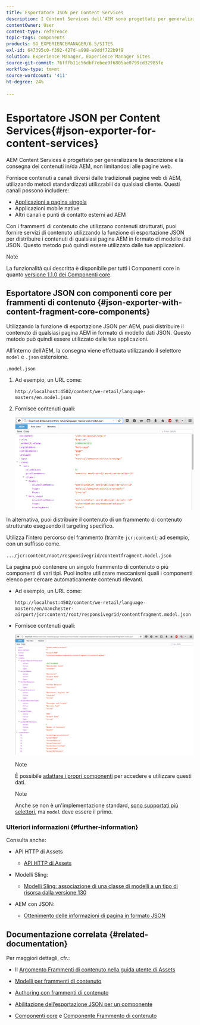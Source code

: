 ```yaml
---
title: Esportatore JSON per Content Services
description: I Content Services dell’AEM sono progettati per generalizzare la descrizione e la distribuzione dei contenuti all’interno e dall’AEM, non limitandosi alle pagine web. Forniscono contenuti a canali che non sono pagine web AEM tradizionali, utilizzando metodi standardizzati che possono essere utilizzati da qualsiasi cliente.
contentOwner: User
content-type: reference
topic-tags: components
products: SG_EXPERIENCEMANAGER/6.5/SITES
exl-id: 647395c0-f392-427d-a998-e9ddf722b9f9
solution: Experience Manager, Experience Manager Sites
source-git-commit: 76fffb11c56dbf7ebee9f6805ae0799cd32985fe
workflow-type: tm+mt
source-wordcount: '411'
ht-degree: 24%

---
```


# Esportatore JSON per Content Services{#json-exporter-for-content-services}

AEM Content Services è progettato per generalizzare la descrizione e la consegna dei contenuti in/da AEM, non limitandosi alle pagine web.

Fornisce contenuti a canali diversi dalle tradizionali pagine web di AEM, utilizzando metodi standardizzati utilizzabili da qualsiasi cliente. Questi canali possono includere:

* [Applicazioni a pagina singola](spa-walkthrough.md)
* Applicazioni mobile native
* Altri canali e punti di contatto esterni ad AEM

Con i frammenti di contenuto che utilizzano contenuti strutturati, puoi fornire servizi di contenuto utilizzando la funzione di esportazione JSON per distribuire i contenuti di qualsiasi pagina AEM in formato di modello dati JSON. Questo metodo può quindi essere utilizzato dalle tue applicazioni.

>[!NOTE]
>
>La funzionalità qui descritta è disponibile per tutti i Componenti core in quanto [versione 1.1.0 dei Componenti core](https://experienceleague.adobe.com/docs/experience-manager-core-components/using/introduction.html?lang=it).

## Esportatore JSON con componenti core per frammenti di contenuto {#json-exporter-with-content-fragment-core-components}

Utilizzando la funzione di esportazione JSON per AEM, puoi distribuire il contenuto di qualsiasi pagina AEM in formato di modello dati JSON. Questo metodo può quindi essere utilizzato dalle tue applicazioni.

All’interno dell’AEM, la consegna viene effettuata utilizzando il selettore `model` e `.json` estensione.

`.model.json`

1. Ad esempio, un URL come:

   ```shell
   http://localhost:4502/content/we-retail/language-masters/en.model.json
   ```

1. Fornisce contenuti quali:

   ![chlimage_1-192](assets/chlimage_1-192.png)

In alternativa, puoi distribuire il contenuto di un frammento di contenuto strutturato eseguendo il targeting specifico.

Utilizza l’intero percorso del frammento (tramite `jcr:content`); ad esempio, con un suffisso come.

`.../jcr:content/root/responsivegrid/contentfragment.model.json`

La pagina può contenere un singolo frammento di contenuto o più componenti di vari tipi. Puoi inoltre utilizzare meccanismi quali i componenti elenco per cercare automaticamente contenuti rilevanti.

* Ad esempio, un URL come:

  ```shell
  http://localhost:4502/content/we-retail/language-masters/en/manchester-airport/jcr:content/root/responsivegrid/contentfragment.model.json
  ```

* Fornisce contenuti quali:

  ![chlimage_1-193](assets/chlimage_1-193.png)

  >[!NOTE]
  >
  >È possibile [adattare i propri componenti](/help/sites-developing/json-exporter-components.md) per accedere e utilizzare questi dati.

  >[!NOTE]
  >
  >Anche se non è un&#39;implementazione standard, [sono supportati più selettori,](json-exporter-components.md#multiple-selectors) ma `model` deve essere il primo.

### Ulteriori informazioni {#further-information}

Consulta anche:

* API HTTP di Assets

   * [API HTTP di Assets](/help/assets/mac-api-assets.md)

* Modelli Sling:

   * [Modelli Sling: associazione di una classe di modelli a un tipo di risorsa dalla versione 130](https://sling.apache.org/documentation/bundles/models.html#associating-a-model-class-with-a-resource-type-since-130)

* AEM con JSON:

   * [Ottenimento delle informazioni di pagina in formato JSON](/help/sites-developing/pageinfo.md)

## Documentazione correlata {#related-documentation}

Per maggiori dettagli, cfr.:

* Il [Argomento Frammenti di contenuto nella guida utente di Assets](/help/assets/content-fragments/content-fragments.md)

* [Modelli per frammenti di contenuto](/help/assets/content-fragments/content-fragments-models.md)
* [Authoring con frammenti di contenuto](/help/sites-authoring/content-fragments.md)
* [Abilitazione dell’esportazione JSON per un componente](/help/sites-developing/json-exporter-components.md)

* [Componenti core](https://experienceleague.adobe.com/docs/experience-manager-core-components/using/introduction.html?lang=it) e [Componente Frammento di contenuto](https://experienceleague.adobe.com/docs/experience-manager-core-components/using/wcm-components/content-fragment-component.html?lang=it)
